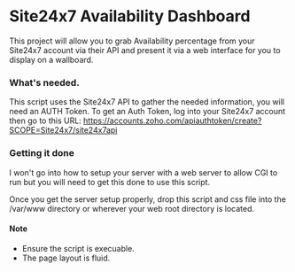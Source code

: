 # Site24x7 Availability Dashboard
This project will allow you to grab Availability percentage from your Site24x7 account via their API and present it via a web interface for you to display on a wallboard.

### What's needed.
This script uses the Site24x7 API to gather the needed information, you will need an AUTH Token. To get an Auth Token, log into your Site24x7 account then go to this URL:
https://accounts.zoho.com/apiauthtoken/create?SCOPE=Site24x7/site24x7api

### Getting it done
I won't go into how to setup your server with a web server to allow CGI to run but you will need to get this done to use this script.

Once you get the server setup properly, drop this script and css file into the /var/www directory or wherever your web root directory is located.

#### Note
* Ensure the script is execuable.
* The page layout is fluid.


  
